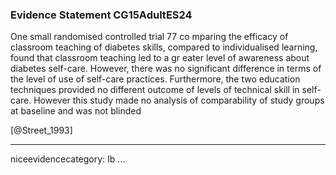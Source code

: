 ### Evidence Statement CG15AdultES24
One small randomised controlled trial 77 co mparing the efficacy of classroom teaching of diabetes skills, compared to individualised learning, found that classroom teaching led to a gr eater level of awareness about diabetes self-care. However, there was no significant difference in terms of the level of use of self-care practices. Furthermore, the two education techniques provided no different outcome of levels of technical skill in self-care. However this study made no analysis of comparability of study groups at baseline and was not blinded 

[@Street_1993]

---
niceevidencecategory: Ib
...


